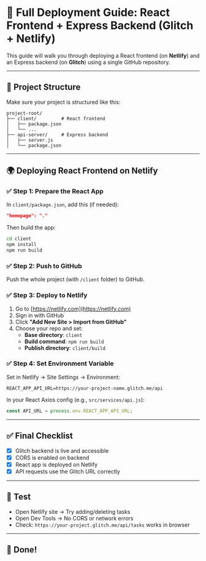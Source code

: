 # 🚀 Full Deployment Guide: React Frontend + Express Backend (Glitch + Netlify)

This guide will walk you through deploying a React frontend (on **Netlify**) and an Express backend (on **Glitch**) using a single GitHub repository.

---

## 📁 Project Structure

Make sure your project is structured like this:

```
project-root/
├── client/         # React frontend
│   ├── package.json
│   └── ...
├── api-server/     # Express backend
│   ├── server.js
│   └── package.json
```

---



## 🌍 Deploying React Frontend on Netlify

### ✅ Step 1: Prepare the React App

In `client/package.json`, add this (if needed):
```json
"homepage": "."
```

Then build the app:
```bash
cd client
npm install
npm run build
```

### ✅ Step 2: Push to GitHub
Push the whole project (with `/client` folder) to GitHub.

### ✅ Step 3: Deploy to Netlify
1. Go to [https://netlify.com](https://netlify.com)
2. Sign in with GitHub
3. Click **"Add New Site > Import from GitHub"**
4. Choose your repo and set:
   - **Base directory**: `client`
   - **Build command**: `npm run build`
   - **Publish directory**: `client/build`

### ✅ Step 4: Set Environment Variable
Set in Netlify → Site Settings → Environment:
```
REACT_APP_API_URL=https://your-project-name.glitch.me/api
```

In your React Axios config (e.g., `src/services/api.js`):
```js
const API_URL = process.env.REACT_APP_API_URL;
```

---

## ✅ Final Checklist

- [x] Glitch backend is live and accessible
- [x] CORS is enabled on backend
- [x] React app is deployed on Netlify
- [x] API requests use the Glitch URL correctly

---

## 🧪 Test
- Open Netlify site → Try adding/deleting tasks
- Open Dev Tools → No CORS or network errors
- Check: `https://your-project.glitch.me/api/tasks` works in browser

---

## 🎉 Done!

